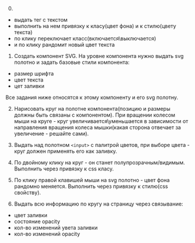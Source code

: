 0.
- выдать тег с текстом
- выполнить на нем привязку к класу(цвет фона) и к стилю(цвету текста)
- по клику переключает класс(включается\выключается) 
- и по клику рандомит новый цвет текста

1. Создать компонент SVG. На уровне компонента нужно выдать svg полотно и задать базовые стили компонента:
- размер шрифта
- цвет текста
- цет заливки 

Все задания ниже относятся к этому компоненту и его svg полотну.

2. Нарисовать круг на полотне компонента(позицию и размеры должны быть связаны с компонентом). При вращении колесом мыши на круге - круг увеличивается\уменьшается в зависимости от направления вращения колеса мышки(какая сторона отвечает за увеличение - решайте сами).

3. Выдать над полотном ```<input>``` с палитрой цветов, при выборе цвета - круг должен применять его как заливку. 

4. По двойному клику на круг - он станет полупрозрачным/видимым. Выполнить через привязку к css класу.

5. По клику правой клавишей мыши на svg полотно - цвет фона рандомно меняется. 
Выполнить через привязку к стилю(css свойству).

6. Выдать всю информацию по кругу на страницу через связывание:
- цвет заливки
- состояние opacity
- кол-во изменений увета заливки
- кол-во изменений opacity
